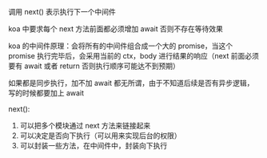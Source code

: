 调用 next() 表示执行下一个中间件

koa 中要求每个 next 方法前面都必须增加 await 否则不存在等待效果

koa 的中间件原理：会将所有的中间件组合成一个大的 promise，当这个 promise 执行完毕后，会采用当前的 ctx，body 进行结果的响应（next 前面必须要有 await 或者 return 否则执行顺序可能达不到预期）

如果都是同步执行，加不加 await 都无所谓，由于不知道后续是否有异步逻辑，写的时候都要加上 await

next():

1. 可以把多个模块通过 next 方法来链接起来
2. 可以决定是否向下执行（可以用来实现后台的权限）
3. 可以封装一些方法，在中间件中，封装向下执行

